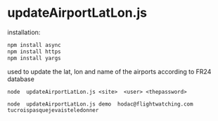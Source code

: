 updateAirportLatLon.js
====

installation:

```bash
npm install async
npm install https
npm install yargs
```


used to update the lat, lon and name of the airports according to FR24 database

`node  updateAirportLatLon.js <site>  <user> <thepassword>`

`node  updateAirportLatLon.js demo  hodac@flightwatching.com tucroispasquejevaisteledonner`
